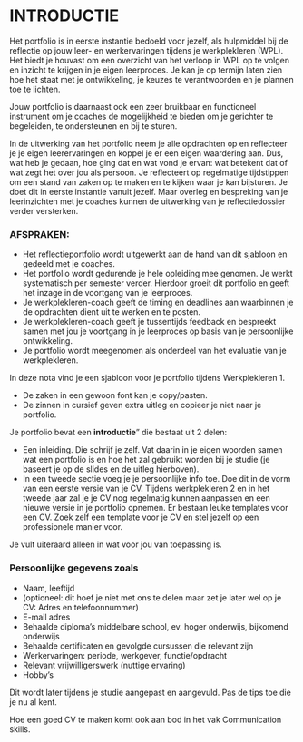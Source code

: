 # INTRODUCTIE

Het portfolio is in eerste instantie bedoeld voor jezelf, als hulpmiddel bij de reflectie op jouw leer- en
werkervaringen tijdens je werkplekleren (WPL). Het biedt je houvast om een overzicht van het
verloop in WPL op te volgen en inzicht te krijgen in je eigen leerproces. Je kan je op termijn laten zien
hoe het staat met je ontwikkeling, je keuzes te verantwoorden en je plannen toe te lichten.

Jouw portfolio is daarnaast ook een zeer bruikbaar en functioneel instrument om je coaches de
mogelijkheid te bieden om je gerichter te begeleiden, te ondersteunen en bij te sturen.

In de uitwerking van het portfolio neem je alle opdrachten op en reflecteer je je eigen leerervaringen
en koppel je er een eigen waardering aan. Dus, wat heb je gedaan, hoe ging dat en wat vond je
ervan: wat betekent dat of wat zegt het over jou als persoon. Je reflecteert op regelmatige
tijdstippen om een stand van zaken op te maken en te kijken waar je kan bijsturen. Je doet dit in
eerste instantie vanuit jezelf. Maar overleg en bespreking van je leerinzichten met je coaches kunnen
de uitwerking van je reflectiedossier verder versterken.

### **AFSPRAKEN:**
* Het reflectieportfolio wordt uitgewerkt aan de hand van dit sjabloon en gedeeld met je coaches.
* Het portfolio wordt gedurende je hele opleiding mee genomen. Je werkt systematisch per
semester verder. Hierdoor groeit dit portfolio en geeft het inzage in de voortgang van je
leerproces.
* Je werkplekleren-coach geeft de timing en deadlines aan waarbinnen je de opdrachten dient uit
te werken en te posten.
* Je werkplekleren-coach geeft je tussentijds feedback en bespreekt samen met jou je voortgang in
je leerproces op basis van je persoonlijke ontwikkeling.
* Je portfolio wordt meegenomen als onderdeel van het evaluatie van je werkplekleren.

In deze nota vind je een sjabloon voor je portfolio tijdens Werkplekleren 1.
* De zaken in een gewoon font kan je copy/pasten.
* De zinnen in cursief geven extra uitleg en copieer je niet naar je portfolio.

Je portfolio bevat een **introductie**” die bestaat uit 2 delen:
* Een inleiding. Die schrijf je zelf. Vat daarin in je eigen woorden samen wat een portfolio is en
hoe het zal gebruikt worden bij je studie (je baseert je op de slides en de uitleg hierboven).
* In een tweede sectie voeg je je persoonlijke info toe. Doe dit in de vorm van een eerste versie
van je CV. Tijdens werkplekleren 2 en in het tweede jaar zal je je CV nog regelmatig kunnen
aanpassen en een nieuwe versie in je portfolio opnemen.
Er bestaan leuke templates voor een CV. Zoek zelf een template voor je CV en stel jezelf op
een professionele manier voor.

Je vult uiteraard alleen in wat voor jou van toepassing is.

### **Persoonlijke gegevens zoals**
- Naam, leeftijd
- (optioneel: dit hoef je niet met ons te delen maar zet je later wel op je CV:
Adres en telefoonnummer)
- E-mail adres
- Behaalde diploma’s middelbare school, ev. hoger onderwijs, bijkomend onderwijs
- Behaalde certificaten en gevolgde cursussen die relevant zijn
- Werkervaringen: periode, werkgever, functie/opdracht
- Relevant vrijwilligerswerk (nuttige ervaring)
- Hobby’s

Dit wordt later tijdens je studie aangepast en aangevuld. Pas de tips toe die je nu al kent.

Hoe een goed CV te maken komt ook aan bod in het vak Communication skills.